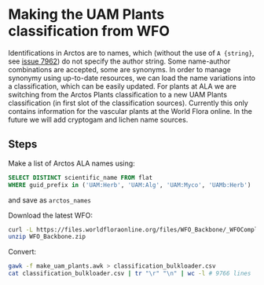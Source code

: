 # Making the UAM Plants classification from WFO

Identifications in Arctos are to names, which (without the use of `A
{string}`, see
[issue 7962](https://github.com/ArctosDB/arctos/issues/7962)) do not
specify the author string. Some name-author combinations are accepted,
some are synonyms. In order to manage synonymy using up-to-date
resources, we can load the name variations into a classification,
which can be easily updated.  For plants at ALA we are switching from
the Arctos Plants classification to a new UAM Plants classification
(in first slot of the classification sources). Currently this only
contains information for the vascular plants at the World Flora
online. In the future we will add cryptogam and lichen name sources.

## Steps

Make a list of Arctos ALA names using:

```sql
SELECT DISTINCT scientific_name FROM flat 
WHERE guid_prefix in ('UAM:Herb', 'UAM:Alg', 'UAM:Myco', 'UAMb:Herb')
```

and save as `arctos_names`

Download the latest WFO:

```bash
curl -L https://files.worldfloraonline.org/files/WFO_Backbone/_WFOCompleteBackbone/WFO_Backbone.zip > WFO_Backbone.zip
unzip WFO_Backbone.zip
```

Convert:

```bash
gawk -f make_uam_plants.awk > classification_bulkloader.csv
cat classification_bulkloader.csv | tr "\r" "\n" | wc -l # 9766 lines
```

<!-- original test:
1_author_text: C.B.Clarke
1_full_name: Erigeron acris C.B.Clarke
1_synonym_of_arctos: Erigeron pulchellus
1_synonym_of_full: Erigeron pulchellus Michx.
1_synonym_of_wfo: wfo-0000009039
1_taxon_status: synonym
1_wfo: wfo-0000067521
2_author_text: L.
2_full_name: Erigeron acris L.
2_taxon_status: accepted
2_wfo: wfo-0000085388
managed_by: camwebb@Arctos
source_authority: World Flora Online Plant List 2023-12
synonym_of: Erigeron pulchellus
Classification:
Plantae (kingdom)
Pteridobiotina (subkingdom)
Angiosperms (phylum)
Asterales (order)
Asteraceae (family)
Asteroideae (subfamily)
Astereae (tribe)
Conyzinae (subtribe)
Erigeron (genus)
Erigeron acris (species) 
-->
